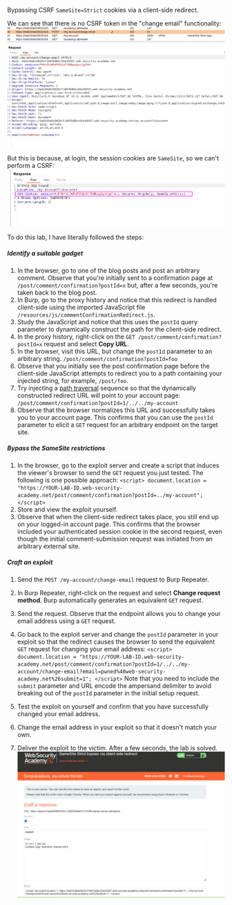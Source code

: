 Bypassing CSRF `SameSite=Strict` cookies via a client-side redirect.

We can see that there is no CSRF token in the "change email" functionality:
![](imgs/csrf_samesite_strict_bypass_client_side_redirect.png)

But this is because, at login, the session cookies are `SameSite`, so we can't perform a CSRF:
![](imgs/csrf_samesite_strict_bypass_client_side_redirect-1.png)


To do this lab, I have literally followed the steps:
##### Identify a suitable gadget

1. In the browser, go to one of the blog posts and post an arbitrary comment. Observe that you're initially sent to a confirmation page at `/post/comment/confirmation?postId=x` but, after a few seconds, you're taken back to the blog post.
2. In Burp, go to the proxy history and notice that this redirect is handled client-side using the imported JavaScript file `/resources/js/commentConfirmationRedirect.js`.
3. Study the JavaScript and notice that this uses the `postId` query parameter to dynamically construct the path for the client-side redirect.
4. In the proxy history, right-click on the `GET /post/comment/confirmation?postId=x` request and select **Copy URL**.
5. In the browser, visit this URL, but change the `postId` parameter to an arbitrary string.
    `/post/comment/confirmation?postId=foo`
6. Observe that you initially see the post confirmation page before the client-side JavaScript attempts to redirect you to a path containing your injected string, for example, `/post/foo`.
7. Try injecting a [path traversal](https://portswigger.net/web-security/file-path-traversal) sequence so that the dynamically constructed redirect URL will point to your account page:
    `/post/comment/confirmation?postId=1/../../my-account`
8. Observe that the browser normalizes this URL and successfully takes you to your account page. This confirms that you can use the `postId` parameter to elicit a `GET` request for an arbitrary endpoint on the target site.

##### Bypass the SameSite restrictions
1. In the browser, go to the exploit server and create a script that induces the viewer's browser to send the `GET` request you just tested. The following is one possible approach:
    `<script> document.location = "https://YOUR-LAB-ID.web-security-academy.net/post/comment/confirmation?postId=../my-account"; </script>`
2. Store and view the exploit yourself.
3. Observe that when the client-side redirect takes place, you still end up on your logged-in account page. This confirms that the browser included your authenticated session cookie in the second request, even though the initial comment-submission request was initiated from an arbitrary external site.
##### Craft an exploit
1. Send the `POST /my-account/change-email` request to Burp Repeater.
2. In Burp Repeater, right-click on the request and select **Change request method**. Burp automatically generates an equivalent `GET` request.
3. Send the request. Observe that the endpoint allows you to change your email address using a `GET` request.
4. Go back to the exploit server and change the `postId` parameter in your exploit so that the redirect causes the browser to send the equivalent `GET` request for changing your email address:
    `<script> document.location = "https://YOUR-LAB-ID.web-security-academy.net/post/comment/confirmation?postId=1/../../my-account/change-email?email=pwned%40web-security-academy.net%26submit=1"; </script>`
    Note that you need to include the `submit` parameter and URL encode the ampersand delimiter to avoid breaking out of the `postId` parameter in the initial setup request.
    
5. Test the exploit on yourself and confirm that you have successfully changed your email address.
6. Change the email address in your exploit so that it doesn't match your own.
7. Deliver the exploit to the victim. After a few seconds, the lab is solved.
![](imgs/csrf_samesite_strict_bypass_client_side_redirect-2.png)